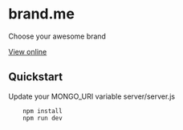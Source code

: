 # brand.me
Choose your awesome brand

[View online](https://boiling-earth-89213.herokuapp.com/)

## Quickstart

Update your MONGO_URI variable server/server.js

```
    npm install
    npm run dev
